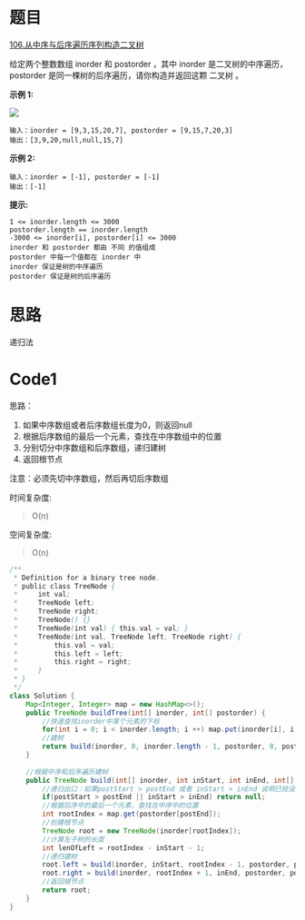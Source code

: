 # 题目
[106.从中序与后序遍历序列构造二叉树](https://leetcode.cn/problems/construct-binary-tree-from-inorder-and-postorder-traversal/description/)

给定两个整数数组 inorder 和 postorder ，其中 inorder 是二叉树的中序遍历， postorder 是同一棵树的后序遍历，请你构造并返回这颗 二叉树 。



**示例 1:**

![](https://assets.leetcode.com/uploads/2021/02/19/tree.jpg)

``` 
输入：inorder = [9,3,15,20,7], postorder = [9,15,7,20,3]
输出：[3,9,20,null,null,15,7]
```
**示例 2:**

``` 
输入：inorder = [-1], postorder = [-1]
输出：[-1]
```


**提示:**

``` 
1 <= inorder.length <= 3000
postorder.length == inorder.length
-3000 <= inorder[i], postorder[i] <= 3000
inorder 和 postorder 都由 不同 的值组成
postorder 中每一个值都在 inorder 中
inorder 保证是树的中序遍历
postorder 保证是树的后序遍历
```

# 思路
递归法

# Code1
思路：
1. 如果中序数组或者后序数组长度为0，则返回null
2. 根据后序数组的最后一个元素，查找在中序数组中的位置
3. 分别切分中序数组和后序数组，递归建树
4. 返回根节点

注意：必须先切中序数组，然后再切后序数组

时间复杂度:
>O(n)


空间复杂度:
> O(n)

```java
/**
 * Definition for a binary tree node.
 * public class TreeNode {
 *     int val;
 *     TreeNode left;
 *     TreeNode right;
 *     TreeNode() {}
 *     TreeNode(int val) { this.val = val; }
 *     TreeNode(int val, TreeNode left, TreeNode right) {
 *         this.val = val;
 *         this.left = left;
 *         this.right = right;
 *     }
 * }
 */
class Solution {
    Map<Integer, Integer> map = new HashMap<>();
    public TreeNode buildTree(int[] inorder, int[] postorder) {
        //快速查找inorder中某个元素的下标
        for(int i = 0; i < inorder.length; i ++) map.put(inorder[i], i);
        //建树
        return build(inorder, 0, inorder.length - 1, postorder, 0, postorder.length - 1);
    }
    
    //根据中序和后序遍历建树
    public TreeNode build(int[] inorder, int inStart, int inEnd, int[] postorder, int postStart, int postEnd){
        //递归出口：如果postStart > postEnd 或者 inStart > inEnd 说明已经没有节点了
        if(postStart > postEnd || inStart > inEnd) return null;
        //根据后序中的最后一个元素，查找在中序中的位置
        int rootIndex = map.get(postorder[postEnd]);
        //创建根节点
        TreeNode root = new TreeNode(inorder[rootIndex]);
        //计算左子树的长度
        int lenOfLeft = rootIndex - inStart - 1;
        //递归建树
        root.left = build(inorder, inStart, rootIndex - 1, postorder, postStart, postStart + lenOfLeft);
        root.right = build(inorder, rootIndex + 1, inEnd, postorder, postStart + lenOfLeft + 1, postEnd - 1);
        //返回根节点
        return root;
    }
}
```